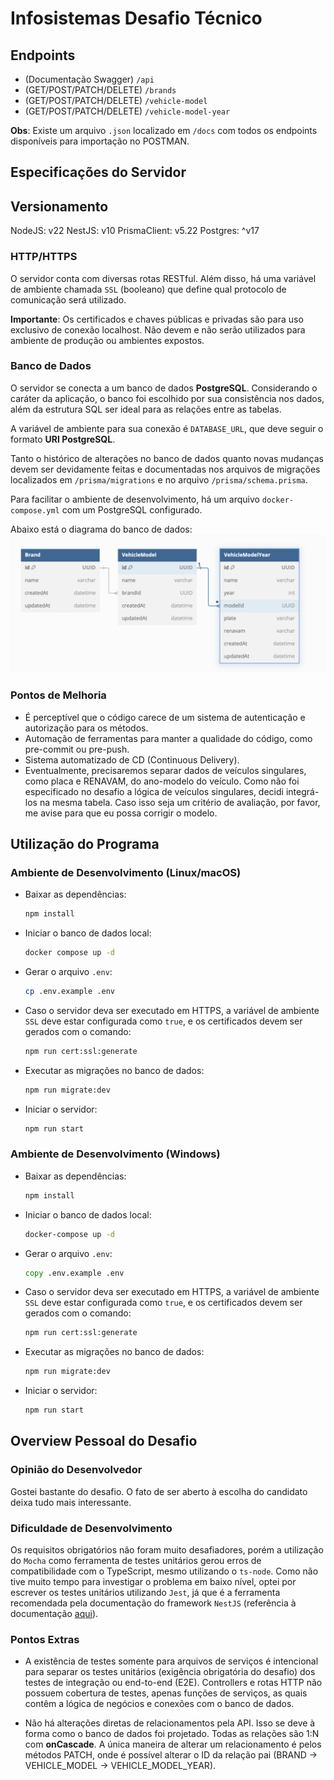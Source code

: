 # Infosistemas Desafio Técnico

## Endpoints
  - (Documentação Swagger) `/api`
  - (GET/POST/PATCH/DELETE) `/brands`
  - (GET/POST/PATCH/DELETE) `/vehicle-model`
  - (GET/POST/PATCH/DELETE) `/vehicle-model-year`

  **Obs**: Existe um arquivo `.json` localizado em `/docs` com todos os endpoints disponíveis para importação no POSTMAN.

## Especificações do Servidor

## Versionamento
  NodeJS: v22
  NestJS: v10
  PrismaClient: v5.22
  Postgres: ^v17

### HTTP/HTTPS
  O servidor conta com diversas rotas RESTful. Além disso, há uma variável de ambiente chamada `SSL` (booleano) que define qual protocolo de comunicação será utilizado.

  **Importante**: Os certificados e chaves públicas e privadas são para uso exclusivo de conexão localhost. Não devem e não serão utilizados para ambiente de produção ou ambientes expostos.

### Banco de Dados
  O servidor se conecta a um banco de dados **PostgreSQL**. Considerando o caráter da aplicação, o banco foi escolhido por sua consistência nos dados, além da estrutura SQL ser ideal para as relações entre as tabelas.

  A variável de ambiente para sua conexão é `DATABASE_URL`, que deve seguir o formato **URI PostgreSQL**.

  Tanto o histórico de alterações no banco de dados quanto novas mudanças devem ser devidamente feitas e documentadas nos arquivos de migrações localizados em `/prisma/migrations` e no arquivo `/prisma/schema.prisma`.

  Para facilitar o ambiente de desenvolvimento, há um arquivo `docker-compose.yml` com um PostgreSQL configurado.

  Abaixo está o diagrama do banco de dados:  
  ![DB Diagram](docs/database_diagram.png)

### Pontos de Melhoria
  - É perceptível que o código carece de um sistema de autenticação e autorização para os métodos.
  - Automação de ferramentas para manter a qualidade do código, como pre-commit ou pre-push.
  - Sistema automatizado de CD (Continuous Delivery).
  - Eventualmente, precisaremos separar dados de veículos singulares, como placa e RENAVAM, do ano-modelo do veículo. Como não foi especificado no desafio a lógica de veículos singulares, decidi integrá-los na mesma tabela. Caso isso seja um critério de avaliação, por favor, me avise para que eu possa corrigir o modelo. 

## Utilização do Programa

### Ambiente de Desenvolvimento (Linux/macOS)
  - Baixar as dependências:  
    ```bash
    npm install
    ```
  - Iniciar o banco de dados local:  
    ```bash
    docker compose up -d
    ```
  - Gerar o arquivo `.env`:  
    ```bash
    cp .env.example .env
    ```
  - Caso o servidor deva ser executado em HTTPS, a variável de ambiente `SSL` deve estar configurada como `true`, e os certificados devem ser gerados com o comando:  
    ```bash
    npm run cert:ssl:generate
    ```
  - Executar as migrações no banco de dados:  
    ```bash
    npm run migrate:dev
    ```
  - Iniciar o servidor:  
    ```bash
    npm run start
    ```

### Ambiente de Desenvolvimento (Windows)
  - Baixar as dependências:  
    ```cmd
    npm install
    ```
  - Iniciar o banco de dados local:  
    ```cmd
    docker-compose up -d
    ```
  - Gerar o arquivo `.env`:  
    ```cmd
    copy .env.example .env
    ```
  - Caso o servidor deva ser executado em HTTPS, a variável de ambiente `SSL` deve estar configurada como `true`, e os certificados devem ser gerados com o comando:  
    ```cmd
    npm run cert:ssl:generate
    ```
  - Executar as migrações no banco de dados:  
    ```cmd
    npm run migrate:dev
    ```
  - Iniciar o servidor:  
    ```cmd
    npm run start
    ```

## Overview Pessoal do Desafio

### Opinião do Desenvolvedor
  Gostei bastante do desafio. O fato de ser aberto à escolha do candidato deixa tudo mais interessante.

### Dificuldade de Desenvolvimento
  Os requisitos obrigatórios não foram muito desafiadores, porém a utilização do `Mocha` como ferramenta de testes unitários gerou erros de compatibilidade com o TypeScript, mesmo utilizando o `ts-node`. Como não tive muito tempo para investigar o problema em baixo nível, optei por escrever os testes unitários utilizando `Jest`, já que é a ferramenta recomendada pela documentação do framework `NestJS` (referência à documentação [aqui](https://docs.nestjs.com/fundamentals/testing)).

### Pontos Extras
  - A existência de testes somente para arquivos de serviços é intencional para separar os testes unitários (exigência obrigatória do desafio) dos testes de integração ou end-to-end (E2E). Controllers e rotas HTTP não possuem cobertura de testes, apenas funções de serviços, as quais contêm a lógica de negócios e conexões com o banco de dados.
  
  - Não há alterações diretas de relacionamentos pela API. Isso se deve à forma como o banco de dados foi projetado. Todas as relações são 1:N com **onCascade**. A única maneira de alterar um relacionamento é pelos métodos PATCH, onde é possível alterar o ID da relação pai (BRAND -> VEHICLE_MODEL -> VEHICLE_MODEL_YEAR).
